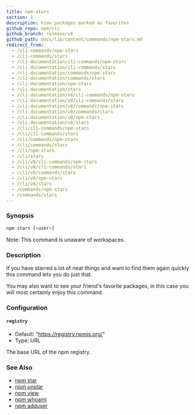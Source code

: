 ```yaml
---
title: npm-stars
section: 1
description: View packages marked as favorites
github_repo: npm/cli
github_branch: release/v8
github_path: docs/lib/content/commands/npm-stars.md
redirect_from:
  - /cli-commands/npm-stars
  - /cli-commands/stars
  - /cli-documentation/cli-commands/npm-stars
  - /cli-documentation/cli-commands/stars
  - /cli-documentation/commands/npm-stars
  - /cli-documentation/commands/stars
  - /cli-documentation/npm-stars
  - /cli-documentation/stars
  - /cli-documentation/v8/cli-commands/npm-stars
  - /cli-documentation/v8/cli-commands/stars
  - /cli-documentation/v8/commands/npm-stars
  - /cli-documentation/v8/commands/stars
  - /cli-documentation/v8/npm-stars
  - /cli-documentation/v8/stars
  - /cli/cli-commands/npm-stars
  - /cli/cli-commands/stars
  - /cli/commands/npm-stars
  - /cli/commands/stars
  - /cli/npm-stars
  - /cli/stars
  - /cli/v8/cli-commands/npm-stars
  - /cli/v8/cli-commands/stars
  - /cli/v8/commands/stars
  - /cli/v8/npm-stars
  - /cli/v8/stars
  - /commands/npm-stars
  - /commands/stars
---
```


### Synopsis

```bash
npm stars [<user>]
```

Note: This command is unaware of workspaces.

### Description

If you have starred a lot of neat things and want to find them again
quickly this command lets you do just that.

You may also want to see your friend's favorite packages, in this case
you will most certainly enjoy this command.

### Configuration

#### `registry`

* Default: "https://registry.npmjs.org/"
* Type: URL

The base URL of the npm registry.

### See Also

* [npm star](/cli/v8/commands/npm-star)
* [npm unstar](/cli/v8/commands/npm-unstar)
* [npm view](/cli/v8/commands/npm-view)
* [npm whoami](/cli/v8/commands/npm-whoami)
* [npm adduser](/cli/v8/commands/npm-adduser)
